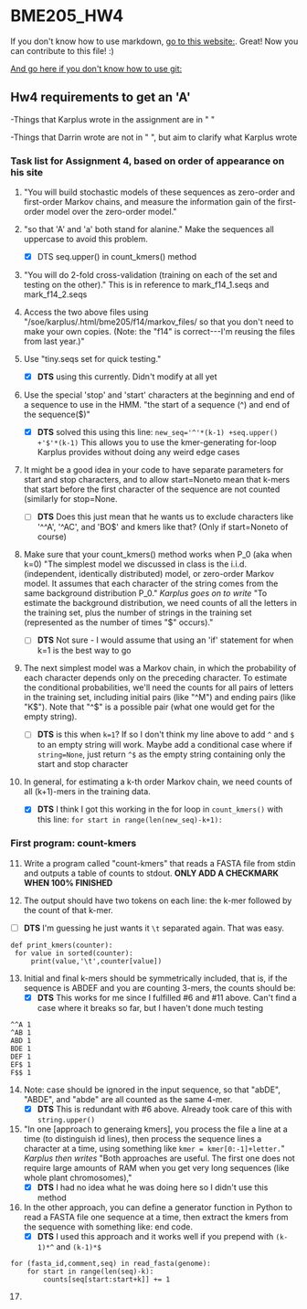 # BME205_HW4

If you don't know how to use markdown, [go to this website:](https://github.com/adam-p/markdown-here/wiki/Markdown-Cheatsheet). Great! Now you can contribute to this file! :)

[And go here if you don't know how to use git:](http://rogerdudler.github.io/git-guide/)

## Hw4 requirements to get an 'A'

-Things that Karplus wrote in the assignment are in " "

-Things that Darrin wrote are not in " ", but aim to clarify what
 Karplus wrote

### Task list for Assignment 4, based on order of appearance on his site

1. "You will build stochastic models of these sequences as zero-order
and first-order Markov chains, and measure the information gain of the
first-order model over the zero-order model."

2. "so that 'A' and 'a' both stand for alanine." Make the sequences
all uppercase to avoid this problem.
    - [X] DTS seq.upper() in count_kmers() method

3. "You will do 2-fold cross-validation (training on each of the set
and testing on the other)." This is in reference to mark_f14_1.seqs
and mark_f14_2.seqs

4. Access the two above files using
"/soe/karplus/.html/bme205/f14/markov_files/ so that you don't need to
make your own copies.  (Note: the "f14" is correct---I'm reusing the
files from last year.)"

5. Use "tiny.seqs set for quick testing."
   - [X] **DTS** using this currently. Didn't modify at all yet

6. Use the special 'stop' and 'start' characters at the beginning and
end of a sequence to use in the HMM. "the start of a sequence (^) and
end of the sequence($)"
    - [X] **DTS** solved this using this line:
    `new_seq='^'*(k-1) +seq.upper() +'$'*(k-1)`
    This allows you to use the kmer-generating for-loop Karplus
    provides without doing any weird edge cases

7. It might be a good idea in your code to have separate parameters
for start and stop characters, and to allow start=Noneto mean that
k-mers that start before the first character of the sequence are not
counted (similarly for stop=None.
    - [ ] **DTS** Does this just mean that he wants us to exclude
      characters like '^^A', '^AC', and 'BO$' and kmers like that?
      (Only if start=Noneto of course)

8. Make sure that your count_kmers() method works when P_0 (aka when
k=0) "The simplest model we discussed in class is the
i.i.d. (independent, identically distributed) model, or zero-order
Markov model. It assumes that each character of the string comes from
the same background distribution P_0." *Karplus goes on to write* "To
estimate the background distribution, we need counts of all the
letters in the training set, plus the number of strings in the
training set (represented as the number of times "$" occurs)."
    - [ ] **DTS** Not sure - I would assume that using an 'if'
      statement for when k=1 is the best way to go

9. The next simplest model was a Markov chain, in which the
probability of each character depends only on the preceding
character. To estimate the conditional probabilities, we'll need the
counts for all pairs of letters in the training set, including initial
pairs (like "^M") and ending pairs (like "K$"). Note that "^$" is a
possible pair (what one would get for the empty string).
    - [ ] **DTS** is this when `k=1`? If so I don't think my line
      above to add `^` and `$` to an empty string will work. Maybe
      add a conditional case where if `string=None`, just return `^$`
      as the empty string containing only the start and stop character

10. In general, for estimating a k-th order Markov chain, we need
counts of all (k+1)-mers in the training data.
    - [X] **DTS** I think I got this working in the for loop in
      `count_kmers()` with this line: `for start in
      range(len(new_seq)-k+1):`

### First program: count-kmers

11. Write a program called "count-kmers" that reads a FASTA file from
stdin and outputs a table of counts to stdout. **ONLY ADD A CHECKMARK
WHEN 100% FINISHED**

12. The output should have two tokens on each line: the k-mer followed
by the count of that k-mer.
   - [ ] **DTS** I'm guessing he just wants it `\t` separated again. That was easy.
   ```
   def print_kmers(counter):
    for value in sorted(counter):
        print(value,'\t',counter[value])
   ```

13. Initial and final k-mers should be symmetrically included, that
is, if the sequence is ABDEF and you are counting 3-mers, the counts
should be:
    - [X] **DTS** This works for me since I fulfilled #6 and #11
      above. Can't find a case where it breaks so far, but I haven't
      done much testing
```
^^A 1
^AB 1
ABD 1
BDE 1
DEF 1
EF$ 1
F$$ 1
```

14. Note: case should be ignored in the input sequence, so that
"abDE", "ABDE", and "abde" are all counted as the same 4-mer.
    - [X] **DTS** This is redundant with #6 above. Already took care
      of this with `string.upper()`

15. "In one [approach to generaing kmers], you process the file a line
at a time (to distinguish id lines), then process the sequence lines a
character at a time, using something like `kmer = kmer[0:-1]+letter.`"
*Karplus then writes* "Both approaches are useful. The first one does
not require large amounts of RAM when you get very long sequences
(like whole plant chromosomes),"
    - [X] **DTS** I had no idea what he was doing here so I didn't use
      this method

16. In the other approach, you can define a generator function in
Python to read a FASTA file one sequence at a time, then extract the
kmers from the sequence with something like:
end code.
    - [X] **DTS** I used this approach and it works well if you prepend
     with `(k-1)*^` and `(k-1)*$`
```
for (fasta_id,comment,seq) in read_fasta(genome):
    for start in range(len(seq)-k):
        counts[seq[start:start+k]] += 1
```

17.